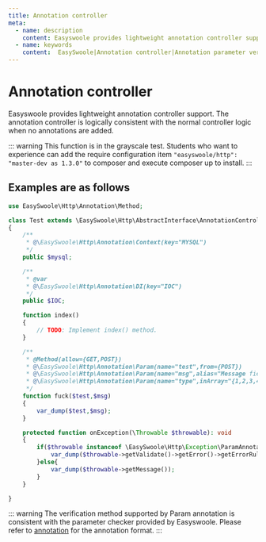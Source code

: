 ```yaml
---
title: Annotation controller
meta:
  - name: description
    content: Easyswoole provides lightweight annotation controller support
  - name: keywords
    content:  EasySwoole|Annotation controller|Annotation parameter verification
---
```

# Annotation controller

Easyswoole provides lightweight annotation controller support. The annotation controller is logically consistent with the normal controller logic when no annotations are added.


::: warning 
 This function is in the grayscale test. Students who want to experience can add the require configuration item ```"easyswoole/http": "master-dev as 1.3.0"``` to composer and execute composer up to install.
:::


## Examples are as follows

```php
use EasySwoole\Http\Annotation\Method;

class Test extends \EasySwoole\Http\AbstractInterface\AnnotationController
{
    /**
     * @\EasySwoole\Http\Annotation\Context(key="MYSQL")
     */
    public $mysql;

    /**
     * @var 
     * @\EasySwoole\Http\Annotation\DI(key="IOC")
     */
    public $IOC;

    function index()
    {
        // TODO: Implement index() method.
    }

    /**
     * @Method(allow={GET,POST})
     * @\EasySwoole\Http\Annotation\Param(name="test",from={POST})
     * @\EasySwoole\Http\Annotation\Param(name="msg",alias="Message field",lengthMax="20|The message is too long",required="Message cannot be empty")
     * @\EasySwoole\Http\Annotation\Param(name="type",inArray="{1,2,3,4}")
     */
    function fuck($test,$msg)
    {
        var_dump($test,$msg);
    }

    protected function onException(\Throwable $throwable): void
    {
        if($throwable instanceof \EasySwoole\Http\Exception\ParamAnnotationValidateError){
            var_dump($throwable->getValidate()->getError()->getErrorRuleMsg());
        }else{
            var_dump($throwable->getMessage());
        }
    }

}
```


::: warning 
The verification method supported by Param annotation is consistent with the parameter checker provided by Easyswoole. Please refer to [annotation](/En/Components/annotation.md) for the annotation format.
:::
